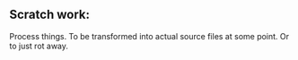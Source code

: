 Scratch work:
----
Process things.
To be transformed into actual source files at some point.
Or to just rot away.